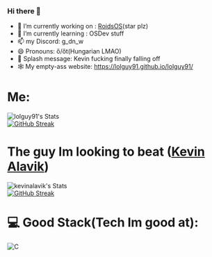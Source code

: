 ### Hi there 👋

- 🔭 I’m currently working on : [RoidsOS](https://github.com/roidsos/RoidsOS)(star plz)
- 🌱 I’m currently learning : OSDev stuff
- 📫 my Discord: g_dn_w
- 😄 Pronouns: ő/őt(Hungarian LMAO)
- 🚰 Splash message: Kevin fucking finally falling off
- 🕸️ My empty-ass website: https://lolguy91.github.io/lolguy91/

# Me:
![lolguy91's Stats](https://github-readme-stats.vercel.app/api?username=lolguy91&theme=gruvbox&show_icons=true&hide_border=true&count_private=true)</br>
[![GitHub Streak](https://streak-stats.demolab.com?user=lolguy91background=30%2C00042D%2C082500)](https://git.io/streak-stats)
# The guy Im looking to beat ([Kevin Alavik](https://github.com/kevinalavik))
![kevinalavik's Stats](https://github-readme-stats.vercel.app/api?username=kevinalavik&theme=gruvbox&show_icons=true&hide_border=true&count_private=true)</br>
[![GitHub Streak](https://streak-stats.demolab.com?user=kevinalavik&theme=highcontrast&background=30%2C2D0000%2C250023)](https://git.io/streak-stats)
# 💻 Good Stack(Tech Im good at):
![C](https://img.shields.io/badge/c-%2300599C.svg?style=flat&logo=c&logoColor=white) 
